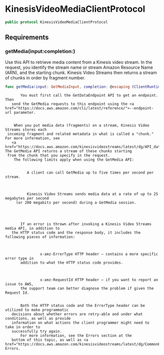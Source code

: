 # KinesisVideoMediaClientProtocol

``` swift
public protocol KinesisVideoMediaClientProtocol 
```

## Requirements

### getMedia(input:​completion:​)

Use this API to retrieve media content from a Kinesis video stream. In the request,
you identify the stream name or stream Amazon Resource Name (ARN), and the starting chunk.
Kinesis Video Streams then returns a stream of chunks in order by fragment number.

``` swift
func getMedia(input: GetMediaInput, completion: @escaping (ClientRuntime.SdkResult<GetMediaOutputResponse, GetMediaOutputError>) -> Void)
```

``` 
       You must first call the GetDataEndpoint API to get an endpoint. Then
   send the GetMedia requests to this endpoint using the <a href="https://docs.aws.amazon.com/cli/latest/reference/">--endpoint-url parameter.


    When you put media data (fragments) on a stream, Kinesis Video Streams stores each
 incoming fragment and related metadata in what is called a "chunk." For more information, see
   <a href="https://docs.aws.amazon.com/kinesisvideostreams/latest/dg/API_dataplane_PutMedia.html">PutMedia. The GetMedia API returns a stream of these chunks starting
 from the chunk that you specify in the request.
    The following limits apply when using the GetMedia API:


          A client can call GetMedia up to five times per second per stream.



          Kinesis Video Streams sends media data at a rate of up to 25 megabytes per second
     (or 200 megabits per second) during a GetMedia session.




       If an error is thrown after invoking a Kinesis Video Streams media API, in addition to
   the HTTP status code and the response body, it includes the following pieces of information:



                x-amz-ErrorType HTTP header – contains a more specific error type in
       addition to what the HTTP status code provides.



                x-amz-RequestId HTTP header – if you want to report an issue to AWS,
       the support team can better diagnose the problem if given the Request Id.


       Both the HTTP status code and the ErrorType header can be utilized to make programmatic
   decisions about whether errors are retry-able and under what conditions, as well as provide
   information on what actions the client programmer might need to take in order to
   successfully try again.
       For more information, see the Errors section at the
   bottom of this topic, as well as <a href="https://docs.aws.amazon.com/kinesisvideostreams/latest/dg/CommonErrors.html">Common Errors.
```
